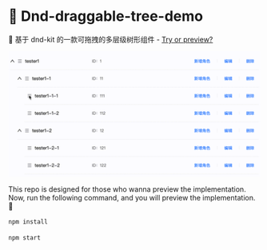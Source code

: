 # 👋 Dnd-draggable-tree-demo

🚩 基于 dnd-kit 的一款可拖拽的多层级树形组件 - [Try or preview?](https://yingjieweb.github.io/dnd-draggable-tree-demo/)

<img src="./src/assets/preview.gif" />

This repo is designed for those who wanna preview the implementation. Now, run the following command, and you will preview the implementation. 🎉

```
npm install

npm start
```
